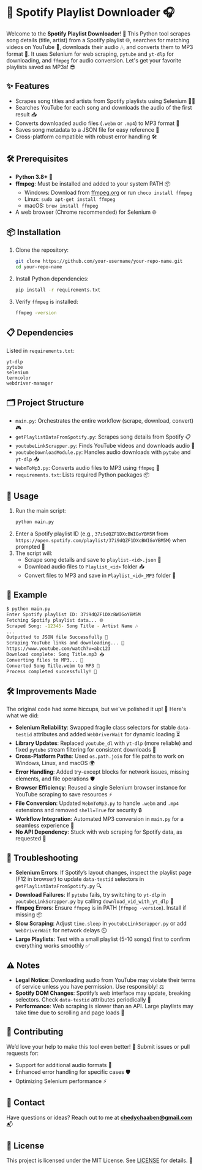 # 🎵 Spotify Playlist Downloader 🎧

Welcome to the **Spotify Playlist Downloader**! 🚀 This Python tool scrapes song details (title, artist) from a Spotify playlist 🌐, searches for matching videos on YouTube 🎥, downloads their audio 🎶, and converts them to MP3 format 🎵. It uses Selenium for web scraping, `pytube` and `yt-dlp` for downloading, and `ffmpeg` for audio conversion. Let's get your favorite playlists saved as MP3s! 😎

## ✨ Features
- Scrapes song titles and artists from Spotify playlists using Selenium 🕵️‍♂️
- Searches YouTube for each song and downloads the audio of the first result 📥
- Converts downloaded audio files (`.webm` or `.mp4`) to MP3 format 🔄
- Saves song metadata to a JSON file for easy reference 📝
- Cross-platform compatible with robust error handling 🛠️

## 🛠️ Prerequisites
- **Python 3.8+** 🐍
- **ffmpeg**: Must be installed and added to your system PATH 📦
  - Windows: Download from [ffmpeg.org](https://ffmpeg.org/download.html) or run `choco install ffmpeg`
  - Linux: `sudo apt-get install ffmpeg`
  - macOS: `brew install ffmpeg`
- A web browser (Chrome recommended) for Selenium 🌐

## 📦 Installation
1. Clone the repository:
   ```bash
   git clone https://github.com/your-username/your-repo-name.git
   cd your-repo-name
   ```
2. Install Python dependencies:
   ```bash
   pip install -r requirements.txt
   ```
3. Verify `ffmpeg` is installed:
   ```bash
   ffmpeg -version
   ```

## 📋 Dependencies
Listed in `requirements.txt`:
```
yt-dlp
pytube
selenium
termcolor
webdriver-manager
```

## 🗂️ Project Structure
- `main.py`: Orchestrates the entire workflow (scrape, download, convert) 🎮
- `getPlaylistDataFromSpotify.py`: Scrapes song details from Spotify 📋
- `youtubeLinkScrapper.py`: Finds YouTube videos and downloads audio 🎥
- `youtubeDownloadModule.py`: Handles audio downloads with `pytube` and `yt-dlp` 📥
- `WebmToMp3.py`: Converts audio files to MP3 using `ffmpeg` 🔄
- `requirements.txt`: Lists required Python packages 📦

## 🚀 Usage
1. Run the main script:
   ```bash
   python main.py
   ```
2. Enter a Spotify playlist ID (e.g., `37i9dQZF1DXcBWIGoYBM5M` from `https://open.spotify.com/playlist/37i9dQZF1DXcBWIGoYBM5M`) when prompted 🎯
3. The script will:
   - Scrape song details and save to `playlist-<id>.json` 📝
   - Download audio files to `Playlist_<id>` folder 📥
   - Convert files to MP3 and save in `Playlist_<id>_MP3` folder 🎵

## 🎉 Example
```bash
$ python main.py
Enter Spotify playlist ID: 37i9dQZF1DXcBWIGoYBM5M
Fetching Spotify playlist data... 🌐
Scraped Song: -12345- Song Title - Artist Name 🎶
...
Outputted to JSON file Successfully 📝
Scraping YouTube links and downloading... 🎥
https://www.youtube.com/watch?v=abc123
Download complete: Song Title.mp3 📥
Converting files to MP3... 🔄
Converted Song Title.webm to MP3 🎵
Process completed successfully! 🎉
```

## 🛠️ Improvements Made
The original code had some hiccups, but we've polished it up! 💪 Here's what we did:
- **Selenium Reliability**: Swapped fragile class selectors for stable `data-testid` attributes and added `WebDriverWait` for dynamic loading ⏳
- **Library Updates**: Replaced `youtube_dl` with `yt-dlp` (more reliable) and fixed `pytube` stream filtering for consistent downloads 🔗
- **Cross-Platform Paths**: Used `os.path.join` for file paths to work on Windows, Linux, and macOS 🌍
- **Error Handling**: Added try-except blocks for network issues, missing elements, and file operations 🛡️
- **Browser Efficiency**: Reused a single Selenium browser instance for YouTube scraping to save resources ⚡
- **File Conversion**: Updated `WebmToMp3.py` to handle `.webm` and `.mp4` extensions and removed `shell=True` for security 🔒
- **Workflow Integration**: Automated MP3 conversion in `main.py` for a seamless experience 🤖
- **No API Dependency**: Stuck with web scraping for Spotify data, as requested 🚫

## 🐛 Troubleshooting
- **Selenium Errors**: If Spotify’s layout changes, inspect the playlist page (F12 in browser) to update `data-testid` selectors in `getPlaylistDataFromSpotify.py` 🔍
- **Download Failures**: If `pytube` fails, try switching to `yt-dlp` in `youtubeLinkScrapper.py` by calling `download_vid_with_yt_dlp` 🔄
- **ffmpeg Errors**: Ensure `ffmpeg` is in PATH (`ffmpeg -version`). Install if missing 📦
- **Slow Scraping**: Adjust `time.sleep` in `youtubeLinkScrapper.py` or add `WebDriverWait` for network delays ⏲️
- **Large Playlists**: Test with a small playlist (5-10 songs) first to confirm everything works smoothly ✅

## ⚠️ Notes
- **Legal Notice**: Downloading audio from YouTube may violate their terms of service unless you have permission. Use responsibly! ⚖️
- **Spotify DOM Changes**: Spotify’s web interface may update, breaking selectors. Check `data-testid` attributes periodically 🔧
- **Performance**: Web scraping is slower than an API. Large playlists may take time due to scrolling and page loads 🐢

## 🤝 Contributing
We’d love your help to make this tool even better! 🌟 Submit issues or pull requests for:
- Support for additional audio formats 🎵
- Enhanced error handling for specific cases 🛡️
- Optimizing Selenium performance ⚡

## 📧 Contact
Have questions or ideas? Reach out to me at **chedychaaben@gmail.com** 📬

## 📜 License
This project is licensed under the MIT License. See [LICENSE](LICENSE) for details. 📄